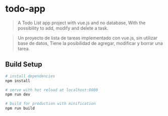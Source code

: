 # todo-app

> A Todo List app project with vue.js and no database,
> With the possibility to add, modify and delete a task.

> Un proyecto de lista de tareas implementado con vue.js, sin utilizar base de datos,
> Tiene la posibilidad de agregar, modificar y borrar una tarea.

## Build Setup

``` bash
# install dependencies
npm install

# serve with hot reload at localhost:8080
npm run dev

# build for production with minification
npm run build
```


